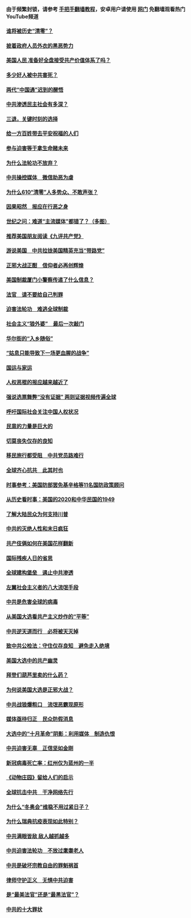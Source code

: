 #### 由于频繁封锁，请参考 [手把手翻墙教程](https://github.com/gfw-breaker/guides/wiki/)，安卓用户请使用 [网门](https://github.com/gfw-breaker/nogfw/blob/master/dl.md?t=01021200) 免翻墙观看热门YouTube频道 

#### [谁将被历史“清零”？](../pages/251/417485.md?t=01021200) 

#### [披着政府人员外衣的黑恶势力](../pages/251/417442.md?t=01021200) 

#### [美国人民 准备好全盘接受共产价值体系了吗？](../pages/251/417491.md?t=01021200) 

#### [多少好人被中共害死？](../pages/251/417144.md?t=01021200) 

#### [两代“中国通”迟到的醒悟](../pages/251/417064.md?t=01021200) 

#### [中共渗透民主社会有多深？](../pages/251/417063.md?t=01021200) 

#### [三退，关键时刻的选择](../pages/251/416969.md?t=01021200) 

#### [给一方百姓带去平安祝福的人们](../pages/251/416941.md?t=01021200) 

#### [参与迫害等于拿生命赌未来](../pages/251/416856.md?t=01021200) 

#### [为什么法轮功不放弃？](../pages/251/416864.md?t=01021200) 

#### [中共操控媒体　微信助恶为虐](../pages/251/416724.md?t=01021200) 

#### [为什么610“清零”人多势众、不敢声张？](../pages/251/416632.md?t=01021200) 

#### [因果昭然　报应在行恶之身](../pages/251/416582.md?t=01021200) 

#### [世纪之问：难道“主流媒体”都错了？（多图）](../pages/251/416571.md?t=01021200) 

#### [推荐美国朋友阅读《九评共产党》](../pages/251/416510.md?t=01021200) 

#### [游说美国　中共拉拢美国精英充当“带路党”](../pages/251/416529.md?t=01021200) 

#### [正邪大战正酣　信仰者必再创辉煌](../pages/251/416433.md?t=01021200) 

#### [美国制裁厦门小警察传递了什么信息？](../pages/251/416432.md?t=01021200) 

#### [法官　请不要给自己判罪](../pages/251/416379.md?t=01021200) 

#### [迫害法轮功　难逃全球制裁](../pages/251/416380.md?t=01021200) 

#### [社会主义“狼外婆”　最后一次敲门](../pages/251/416394.md?t=01021200) 

#### [华尔街的“入乡随俗”](../pages/251/416395.md?t=01021200) 

#### [“姑息只能导致下一场更血腥的战争”](../pages/251/416223.md?t=01021200) 

#### [国运与家运](../pages/251/416224.md?t=01021200) 

#### [人权恶棍的报应越来越近了](../pages/251/416276.md?t=01021200) 

#### [强说选票舞弊“没有证据” 两则证据视频传遍全球](../pages/251/416227.md?t=01021200) 

#### [呼吁国际社会关注中国人权状况](../pages/251/416135.md?t=01021200) 

#### [民意的力量是巨大的](../pages/251/416222.md?t=01021200) 

#### [切莫丧失仅存的良知](../pages/251/416134.md?t=01021200) 

#### [移民旅行都受阻　中共党员路难行](../pages/251/416033.md?t=01021200) 

#### [全球齐心抗共　此其时也](../pages/251/415989.md?t=01021200) 

#### [时事参考：美国防部罢免基辛格等11名国防政策顾问](../pages/251/415970.md?t=01021200) 

#### [从历史看时事：美国的2020和中华民国的1949](../pages/251/415949.md?t=01021200) 

#### [了解大陆民众为何支持川普](../pages/251/415950.md?t=01021200) 

#### [中共的灭绝人性和末日疯狂](../pages/251/415944.md?t=01021200) 

#### [共产伎俩如何在美国花样翻新](../pages/251/415908.md?t=01021200) 

#### [国际残疾人日的省思](../pages/251/415849.md?t=01021200) 

#### [全球建构堡垒　遏止中共渗透](../pages/251/415850.md?t=01021200) 

#### [左翼社会主义者的八大流氓手段](../pages/251/415802.md?t=01021200) 

#### [中共是危害全球的病毒](../pages/251/415569.md?t=01021200) 

#### [从美国大选看共产主义炒作的“平等”](../pages/251/415654.md?t=01021200) 

#### [中共逆天道而行　必将被天灭掉](../pages/251/415626.md?t=01021200) 

#### [致中共公检法：守住仅存良知　避免走入绝境](../pages/251/415627.md?t=01021200) 

#### [美国大选中的共产幽灵](../pages/251/415618.md?t=01021200) 

#### [拜登们葫芦里卖的什么药？](../pages/251/415531.md?t=01021200) 

#### [为何说美国大选是正邪大战？](../pages/251/415530.md?t=01021200) 

#### [中共战狼爆粗口　流氓恶霸现原形](../pages/251/415426.md?t=01021200) 

#### [媒体亟待归正　民众防假消息](../pages/251/415402.md?t=01021200) 

#### [大选中的“十月革命”阴影：利用媒体　制造仇恨](../pages/251/415334.md?t=01021200) 

#### [中共迫害无辜　正信坚如金刚](../pages/251/415307.md?t=01021200) 

#### [新冠病毒死亡率：红州仅为蓝州的一半](../pages/251/415164.md?t=01021200) 

#### [《动物庄园》留给人们的启示](../pages/251/415178.md?t=01021200) 

#### [全球抗击中共　干净网络先行](../pages/251/415096.md?t=01021200) 

#### [为什么“冬奥会”维稳不用过紧日子？](../pages/251/414949.md?t=01021200) 

#### [为什么瑞典抗疫表现如此特别？](../pages/251/414950.md?t=01021200) 

#### [中共满眼皆敌 敌人越抓越多](../pages/251/415053.md?t=01021200) 

#### [中共迫害法轮功　不放过耄耋老人](../pages/251/414994.md?t=01021200) 

#### [中共是破坏宗教自由的罪魁祸首](../pages/251/414901.md?t=01021200) 

#### [律师守护正义　无惧中共迫害](../pages/251/414900.md?t=01021200) 

#### [是“最美法官”还是“最黑法官”？](../pages/251/414885.md?t=01021200) 

#### [中共的十大罪状](../pages/251/414772.md?t=01021200) 

